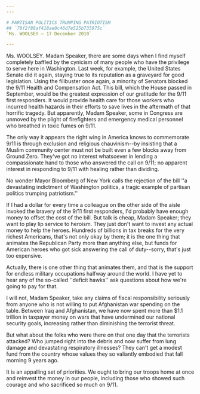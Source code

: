 ```yaml
---
---

# PARTISAN POLITICS TRUMPING PATRIOTISM
## `78f2f88af418ae0c46d7e525b735975c`
`Ms. WOOLSEY — 17 December 2010`

---
```



Ms. WOOLSEY. Madam Speaker, there are some days when I find myself 
completely baffled by the cynicism of many people who have the 
privilege to serve here in Washington. Last week, for example, the 
United States Senate did it again, staying true to its reputation as a 
graveyard for good legislation. Using the filibuster once again, a 
minority of Senators blocked the 9/11 Health and Compensation Act. This 
bill, which the House passed in September, would be the greatest 
expression of our gratitude for the 9/11 first responders. It would 
provide health care for those workers who incurred health hazards in 
their efforts to save lives in the aftermath of that horrific tragedy. 
But apparently, Madam Speaker, some in Congress are unmoved by the 
plight of firefighters and emergency medical personnel who breathed in 
toxic fumes on 9/11.

The only way it appears the right wing in America knows to 
commemorate 9/11 is through exclusion and religious chauvinism--by 
insisting that a Muslim community center must not be built even a few 
blocks away from Ground Zero. They've got no interest whatsoever in 
lending a compassionate hand to those who answered the call on 9/11; no 
apparent interest in responding to 9/11 with healing rather than 
dividing.



No wonder Mayor Bloomberg of New York calls the rejection of the bill 
''a devastating indictment of Washington politics, a tragic example of 
partisan politics trumping patriotism.''

If I had a dollar for every time a colleague on the other side of the 
aisle invoked the bravery of the 9/11 first responders, I'd probably 
have enough money to offset the cost of the bill. But talk is cheap, 
Madam Speaker; they want to play lip service to heroism. They just 
don't want to invest any actual money to help the heroes. Hundreds of 
billions in tax breaks for the very richest Americans, that's not only 
okay by them; it is the one thing that animates the Republican Party 
more than anything else, but funds for American heroes who got sick 
answering the call of duty--sorry, that's just too expensive.

Actually, there is one other thing that animates them, and that is 
the support for endless military occupations halfway around the world. 
I have yet to hear any of the so-called ''deficit hawks'' ask questions 
about how we're going to pay for that.

I will not, Madam Speaker, take any claims of fiscal responsibility 
seriously from anyone who is not willing to put Afghanistan war 
spending on the table. Between Iraq and Afghanistan, we have now spent 
more than $1.1 trillion in taxpayer money on wars that have undermined 
our national security goals, increasing rather than diminishing the 
terrorist threat.

But what about the folks who were there on that one day that the 
terrorists attacked? Who jumped right into the debris and now suffer 
from lung damage and devastating respiratory illnesses? They can't get 
a modest fund from the country whose values they so valiantly embodied 
that fall morning 9 years ago.

It is an appalling set of priorities. We ought to bring our troops 
home at once and reinvest the money in our people, including those who 
showed such courage and who sacrificed so much on 9/11.
